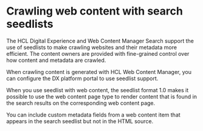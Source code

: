 # Crawling web content with search seedlists


The HCL Digital Experience and Web Content Manager Search support the use of seedlists to make crawling websites and their metadata more efficient. The content owners are provided with fine-grained control over how content and metadata are crawled.

When crawling content is generated with HCL Web Content Manager, you can configure the DX platform portal to use seedlist support.

When you use seedlist with web content, the seedlist format 1.0 makes it possible to use the web content page type to render content that is found in the search results on the corresponding web content page. 

You can include custom metadata fields from a web content item that appears in the search seedlist but not in the HTML source.